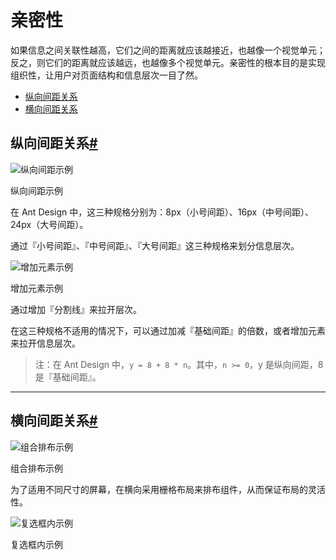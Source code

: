 # 亲密性

如果信息之间关联性越高，它们之间的距离就应该越接近，也越像一个视觉单元；反之，则它们的距离就应该越远，也越像多个视觉单元。亲密性的根本目的是实现组织性，让用户对页面结构和信息层次一目了然。

- [纵向间距关系](https://ant.design/docs/spec/proximity-cn#纵向间距关系)
- [横向间距关系](https://ant.design/docs/spec/proximity-cn#横向间距关系)

## 纵向间距关系[#](https://ant.design/docs/spec/proximity-cn#纵向间距关系)

![纵向间距示例](https://gw.alipayobjects.com/zos/rmsportal/goazWUHPXsGEDFIGsNlm.png)

纵向间距示例

在 Ant Design 中，这三种规格分别为：8px（小号间距）、16px（中号间距）、24px（大号间距）。

通过『小号间距』、『中号间距』、『大号间距』这三种规格来划分信息层次。



![增加元素示例](https://gw.alipayobjects.com/zos/rmsportal/XNFCsupiYDBTJFQkmOmv.png)

增加元素示例

通过增加『分割线』来拉开层次。

在这三种规格不适用的情况下，可以通过加减『基础间距』的倍数，或者增加元素来拉开信息层次。

> 注：在 Ant Design 中，`y = 8 + 8 * n`。其中，`n >= 0`，y 是纵向间距，8 是『基础间距』。

------

## 横向间距关系[#](https://ant.design/docs/spec/proximity-cn#横向间距关系)

![组合排布示例](https://gw.alipayobjects.com/zos/rmsportal/uYvsqAUXNaqURGIhZhxz.png)

组合排布示例



为了适用不同尺寸的屏幕，在横向采用栅格布局来排布组件，从而保证布局的灵活性。



![复选框内示例](https://gw.alipayobjects.com/zos/rmsportal/ysXfdKqmdDRAimBiKVGS.png)

复选框内示例
